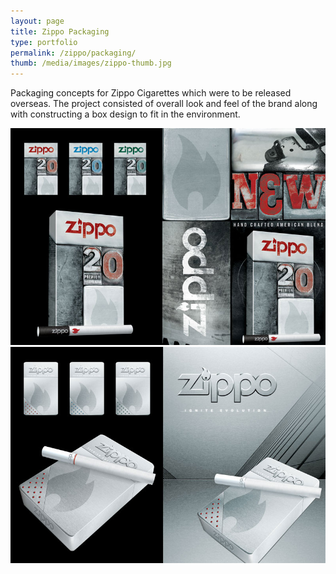 ```yaml
---
layout: page
title: Zippo Packaging
type: portfolio
permalink: /zippo/packaging/
thumb: /media/images/zippo-thumb.jpg
---
```


Packaging concepts for Zippo Cigarettes which were to be released overseas. The project consisted of overall look and feel of the brand along with constructing a box design to fit in the environment.

![](/media/images/zippo1.jpg)
![](/media/images/zippo2.jpg)